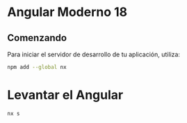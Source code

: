 # Angular Moderno 18

## Comenzando

Para iniciar el servidor de desarrollo de tu aplicación, utiliza:

```sh
npm add --global nx
```

# Levantar el Angular 

```sh
nx s
```
